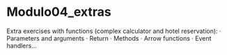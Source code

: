 # Modulo04_extras
Extra exercises with functions (complex calculator and hotel reservation):
· Parameters and arguments
· Return
· Methods
· Arrow functions
· Event handlers...
